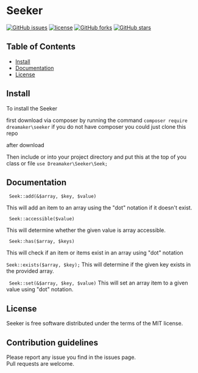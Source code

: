 # Seeker


[![GitHub issues](https://img.shields.io/github/issues/Samwel24/seeker.svg)](https://github.com/Samwel24/seeker/issues)
[![license](https://img.shields.io/github/license/Samwel24/seeker.svg)](LICENSE.md)
[![GitHub forks](https://img.shields.io/github/forks/Samwel24/seeker.svg)](https://github.com/Samwel24/seeker/network)
[![GitHub stars](https://img.shields.io/github/stars/Samwel24/seeker.svg)](https://github.com/Samwel24/seeker/stargazers)



## Table of Contents

- [Install](#install)
- [Documentation](#documentation)
- [License](#license)

## Install

To install the Seeker

first download via composer by running the command `composer require dreamaker\seeker`
if you do not have composer you could just clone this repo

after download 

Then include or into your project directory and put this at the top of you class or file 
`use Dreamaker\Seeker\Seek;`

## Documentation

``` Seek::add(&$array, $key, $value)```

This will add an item to an array using the "dot" notation if it doesn't exist.

``` Seek::accessible($value)```

This will determine whether the given value is array accessible.

``` Seek::has($array, $keys)```

This will check if an item or items exist in an array using "dot" notation

```Seek::exists($array, $key);```
This will determine if the given key exists in the provided array.

``` Seek::set(&$array, $key, $value)```
This will set an array item to a given value using "dot" notation.

## License

Seeker is free software distributed under the terms of the MIT license.

## Contribution guidelines

Please report any issue you find in the issues page.  
Pull requests are welcome.